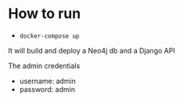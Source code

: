# How to run

- `docker-compose up`

It will build and deploy a Neo4j db and a Django API

The admin credentials
- username: admin
- password: admin